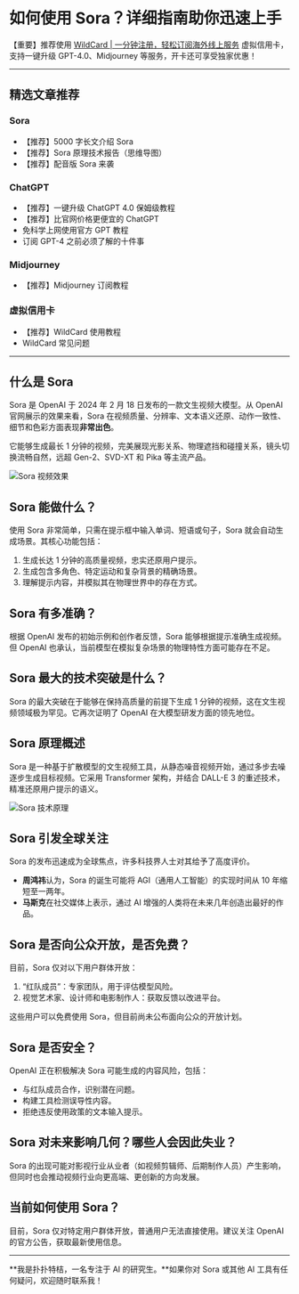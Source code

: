 # 如何使用 Sora？详细指南助你迅速上手

【重要】推荐使用 [WildCard | 一分钟注册，轻松订阅海外线上服务](https://bbtdd.com/WildCard) 虚拟信用卡，支持一键升级 GPT-4.0、Midjourney 等服务，开卡还可享受独家优惠！

---

## 精选文章推荐

### Sora
- 【推荐】5000 字长文介绍 Sora  
- 【推荐】Sora 原理技术报告（思维导图）  
- 【推荐】配音版 Sora 来袭  

### ChatGPT
- 【推荐】一键升级 ChatGPT 4.0 保姆级教程  
- 【推荐】比官网价格更便宜的 ChatGPT  
- 免科学上网使用官方 GPT 教程  
- 订阅 GPT-4 之前必须了解的十件事  

### Midjourney
- 【推荐】Midjourney 订阅教程  

### 虚拟信用卡
- 【推荐】WildCard 使用教程  
- WildCard 常见问题  

---

## 什么是 Sora

Sora 是 OpenAI 于 2024 年 2 月 18 日发布的一款文生视频大模型。从 OpenAI 官网展示的效果来看，Sora 在视频质量、分辨率、文本语义还原、动作一致性、细节和色彩方面表现**非常出色**。

它能够生成最长 1 分钟的视频，完美展现光影关系、物理遮挡和碰撞关系，镜头切换流畅自然，远超 Gen-2、SVD-XT 和 Pika 等主流产品。

![Sora 视频效果](https://bbtdd.com/img/6704669604893729.webp)

## Sora 能做什么？

使用 Sora 非常简单，只需在提示框中输入单词、短语或句子，Sora 就会自动生成场景。其核心功能包括：

1. 生成长达 1 分钟的高质量视频，忠实还原用户提示。
2. 生成包含多角色、特定运动和复杂背景的精确场景。
3. 理解提示内容，并模拟其在物理世界中的存在方式。

## Sora 有多准确？

根据 OpenAI 发布的初始示例和创作者反馈，Sora 能够根据提示准确生成视频。但 OpenAI 也承认，当前模型在模拟复杂场景的物理特性方面可能存在不足。

## Sora 最大的技术突破是什么？

Sora 的最大突破在于能够在保持高质量的前提下生成 1 分钟的视频，这在文生视频领域极为罕见。它再次证明了 OpenAI 在大模型研发方面的领先地位。

## Sora 原理概述

Sora 是一种基于扩散模型的文生视频工具，从静态噪音视频开始，通过多步去噪逐步生成目标视频。它采用 Transformer 架构，并结合 DALL-E 3 的重述技术，精准还原用户提示的语义。

![Sora 技术原理](https://bbtdd.com/img/8946268630535248.webp)

## Sora 引发全球关注

Sora 的发布迅速成为全球焦点，许多科技界人士对其给予了高度评价。

- **周鸿祎**认为，Sora 的诞生可能将 AGI（通用人工智能）的实现时间从 10 年缩短至一两年。
- **马斯克**在社交媒体上表示，通过 AI 增强的人类将在未来几年创造出最好的作品。

## Sora 是否向公众开放，是否免费？

目前，Sora 仅对以下用户群体开放：

1. “红队成员”：专家团队，用于评估模型风险。
2. 视觉艺术家、设计师和电影制作人：获取反馈以改进平台。

这些用户可以免费使用 Sora，但目前尚未公布面向公众的开放计划。

## Sora 是否安全？

OpenAI 正在积极解决 Sora 可能生成的内容风险，包括：

- 与红队成员合作，识别潜在问题。
- 构建工具检测误导性内容。
- 拒绝违反使用政策的文本输入提示。

## Sora 对未来影响几何？哪些人会因此失业？

Sora 的出现可能对影视行业从业者（如视频剪辑师、后期制作人员）产生影响，但同时也会推动视频行业向更高端、更创新的方向发展。

## 当前如何使用 Sora？

目前，Sora 仅对特定用户群体开放，普通用户无法直接使用。建议关注 OpenAI 的官方公告，获取最新使用信息。

---

**我是扑扑特桔，一名专注于 AI 的研究生。**如果你对 Sora 或其他 AI 工具有任何疑问，欢迎随时联系我！